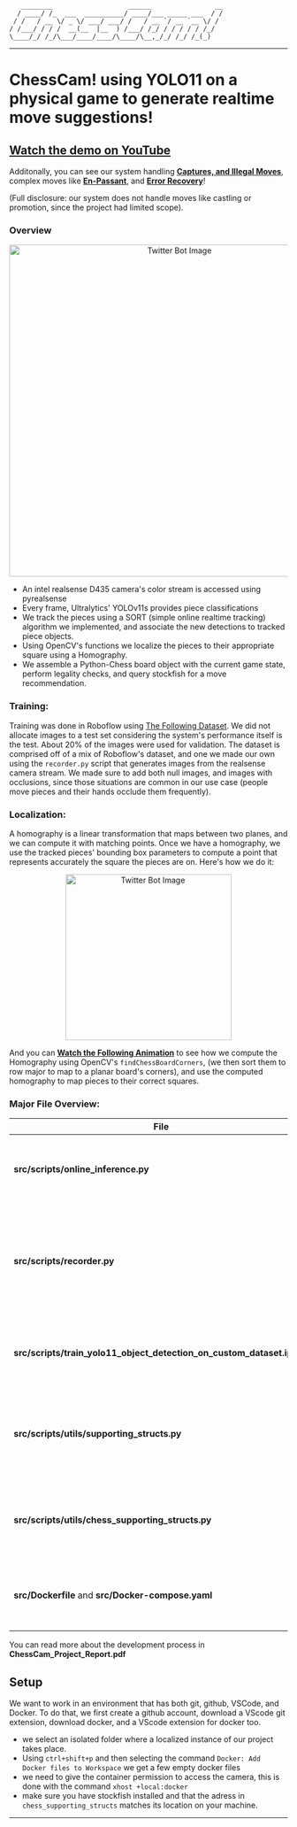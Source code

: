 ﻿
```
   ________                   ______                __
  / ____/ /_  ___  __________/ ____/___ _____ ___  / /
 / /   / __ \/ _ \/ ___/ ___/ /   / __ `/ __ `__ \/ /
/ /___/ / / /  __(__  |__  ) /___/ /_/ / / / / / /_/
\____/_/ /_/\___/____/____/\____/\__,_/_/ /_/ /_(_)
```
***

# ChessCam! using YOLO11 on a physical game to generate realtime move suggestions! 

## [Watch the demo on YouTube](https://www.youtube.com/watch?v=ubye3jiIMzM)
Additonally, you can see our system handling **[Captures, and Illegal Moves](youtube.com/watch?v=eKCE8y1vlIw&feature=youtu.be)**, complex moves like **[En-Passant](youtube.com/watch?v=eKCE8y1vlIw&feature=youtu.be)**, and **[Error Recovery](https://www.youtube.com/watch?v=qV9FdVCifS0)**! 

(Full disclosure: our system does not handle moves like castling or promotion, since the project had limited scope). 

### Overview 

<p align="center">
  <img src="https://github.com/user-attachments/assets/00e8d395-7ecd-48d3-86ec-980bfdfd2ef5" alt="Twitter Bot Image" width="600"/>
</p>

* An intel realsense D435 camera's color stream is accessed using pyrealsense
* Every frame, Ultralytics' YOLOv11s provides piece classifications
* We track the pieces using a SORT (simple online realtime tracking) algorithm we implemented, and associate the new detections to tracked piece objects.
* Using OpenCV's functions we localize the pieces to their appropriate square using a Homography.
* We assemble a Python-Chess board object with the current game state, perform legality checks, and query stockfish for a move recommendation.

### Training: 
Training was done in Roboflow using [The Following Dataset](https://app.roboflow.com/bonus-bghtl/chess-newest-71ioo/2). We did not allocate images to a test set considering the system's performance itself is the test. About 20% of the images were used for validation. The dataset is comprised off of a mix of Roboflow's dataset, and one we made our own using the `recorder.py` script that generates images from the realsense camera stream. We made sure to add both null images, and images with occlusions, since those situations are common in our use case (people move pieces and their hands occlude them frequently). 

### Localization:
A homography is a linear transformation that maps between two planes, and we can compute it with matching points. Once we have a homography, we use the tracked pieces' bounding box parameters to compute a point that represents accurately the square the pieces are on. Here's how we do it: 

<p align="center">
  <img src="https://github.com/user-attachments/assets/05e5c7e8-a762-4a3f-890a-d09b524d3911" alt="Twitter Bot Image" width="300"/>
</p>

And you can **[Watch the Following Animation](https://youtu.be/ZMWNphRdz5o)** to see how we compute the Homography using OpenCV's `findChessBoardCorners`, (we then sort them to row major to map to a planar board's corners), and use the computed homography to map pieces to their correct squares. 

### Major File Overview: 

| File                          | Description                                                                                           |
|-------------------------------|-------------------------------------------------------------------------------------------------------|
| **src/scripts/online_inference.py**                | Main file for preforming the inference of chess position, and tracking |
| **src/scripts/recorder.py** | A file for extracting images from the camera using pyrealsense, used to generate training images   |
| **src/scripts/train_yolo11_object_detection_on_custom_dataset.ipynb**   | modified Ultralytics' notebook for training the YOLOv11s model|
| **src/scripts/utils/supporting_structs.py** |  Supporting structures for object tracking, such as PieceManager, and Associator.                   |
| **src/scripts/utils/chess_supporting_structs.py** | Supporting structures for chess logic, interfacing with stockfish and move inference.                             |
|**src/Dockerfile** and **src/Docker-compose.yaml**| set up the image and container for the development environment|

You can read more about the development process in **ChessCam_Project_Report.pdf**
## Setup

We want to work in an environment that has both git, github, VSCode, and Docker.
To do that, we first create a github account, download a VScode git extension, download docker, and a
VScode extension for docker too.

- we select an isolated folder where a localized instance of our project takes place.
- Using `ctrl+shift+p` and then selecting the command `Docker: Add Docker files to Workspace` we get a few empty docker files
- we need to give the container permission to access the camera, this is done with the command `xhost +local:docker`
- make sure you have stockfish installed and that the adress in `chess_supporting_structs` matches its location on your machine.
---
